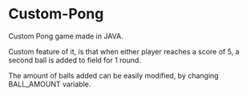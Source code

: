 # Custom-Pong
Custom Pong game made in JAVA.

Custom feature of it, is that when either player reaches a score of 5, a second ball is added to field for 1 round.

The amount of balls added can be  easily modified, by changing BALL_AMOUNT variable.
